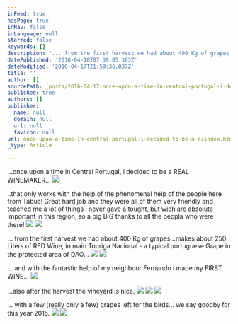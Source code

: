 ```yaml
---
inFeed: true
hasPage: true
inNav: false
inLanguage: null
starred: false
keywords: []
description: "... from the first harvest we had about 400 Kg of grapes...makes about 250 Liters of RED Wine, in main Touriga Nacional - a typical portuguese Grape in the protected area of DAO...\_"
datePublished: '2016-04-18T07:39:05.363Z'
dateModified: '2016-04-17T21:59:36.837Z'
title: ''
author: []
sourcePath: _posts/2016-04-17-once-upon-a-time-in-central-portugal-i-decided-to-be-a-r.md
published: true
authors: []
publisher:
  name: null
  domain: null
  url: null
  favicon: null
url: once-upon-a-time-in-central-portugal-i-decided-to-be-a-r/index.html
_type: Article

---
```

...once upon a time in Central Portugal, i decided to be a REAL WINEMAKER...
![](https://the-grid-user-content.s3-us-west-2.amazonaws.com/3f28520f-73ee-4b53-9afc-e916f5ee645f.jpg)

..that only works with the help of the phenomenal help of the people here from Tábua! Great hard job and they were all of them very friendly and teached me a lot of things i never gave a tought, but wich are absolute important in this region, so a big BIG thanks to all the peopla who were there!
![](https://the-grid-user-content.s3-us-west-2.amazonaws.com/29ef28bb-fca9-4de5-a238-90c20f4d32aa.jpg)
![](https://the-grid-user-content.s3-us-west-2.amazonaws.com/b87113d0-b1b9-44ed-b944-3da700781b64.jpg)

... from the first harvest we had about 400 Kg of grapes...makes about 250 Liters of RED Wine, in main Touriga Nacional - a typical portuguese Grape in the protected area of DAO... ![](https://the-grid-user-content.s3-us-west-2.amazonaws.com/45d1f740-7545-4230-986f-9d78a623ff21.jpg)
![](https://the-grid-user-content.s3-us-west-2.amazonaws.com/60d243ca-aa9d-47c4-9514-2783f1c99a06.jpg)

... and with the fantastic help of my neighbour Fernando i made my FIRST WINE...
![](https://the-grid-user-content.s3-us-west-2.amazonaws.com/9ad5c900-1fdf-4f59-b7fa-2f3c0a342fce.jpg)

...also after the harvest the vineyard is nice. ![](https://the-grid-user-content.s3-us-west-2.amazonaws.com/e1ae2306-40c0-4a6b-a8b2-561739bbdb3c.jpg)
![](https://the-grid-user-content.s3-us-west-2.amazonaws.com/7d3b1303-2221-4562-8073-d0e06d9174f9.jpg)
![](https://the-grid-user-content.s3-us-west-2.amazonaws.com/aafd242f-9577-4a2b-b23b-40c5165036e4.jpg)

... with a few (really only a few) grapes left for the birds... we say goodby for this year 2015\.
![](https://the-grid-user-content.s3-us-west-2.amazonaws.com/bfcf9e5d-14aa-4a3d-82be-78983b6b01af.jpg)
![](https://the-grid-user-content.s3-us-west-2.amazonaws.com/ab5d5ca5-a2da-47fd-b3af-462c8fad9c4f.jpg)